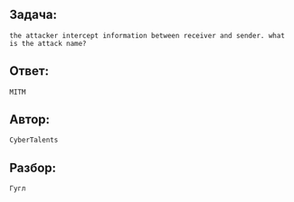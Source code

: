 ## Задача: 

    the attacker intercept information between receiver and sender. what is the attack name?

## Ответ:
    MITM

## Автор: 
    CyberTalents

## Разбор:
    Гугл
